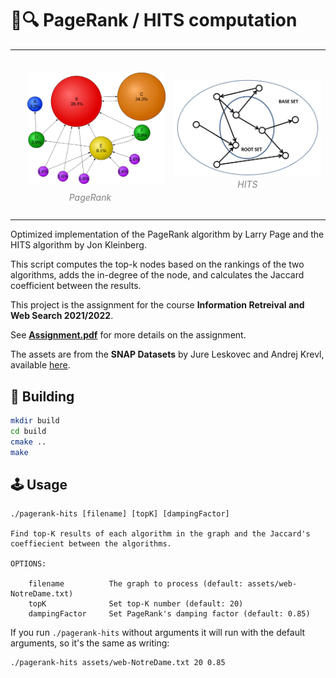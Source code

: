 # 📃🔍 PageRank / HITS computation

<table><tr>
<td> 
  <p align="center" style="padding: 10px">
    <img src="pagerank.png" alt="pagerank" style="width:250px;padding:10px"/>
    <br>
    <em style="color: grey">PageRank</em>
  </p> 
</td>
<td> 
  <p align="center">
    <img src="hits.jpeg" alt="hits" style="width:300px;"/>
    <br>
    <em style="color: grey">HITS</em>
  </p> 
</td>
</tr></table>


Optimized implementation of the PageRank algorithm by Larry Page and the HITS algorithm by Jon Kleinberg.

This script computes the top-k nodes based on the rankings of the two algorithms, adds the in-degree of the node, and calculates the Jaccard coefficient between the results.

This project is the assignment for the course **Information Retreival and Web Search 2021/2022**.

See **[Assignment.pdf](Assignment.pdf)** for more details on the assignment.

The assets are from the **SNAP Datasets** by Jure Leskovec and Andrej Krevl, available [here](http://snap.stanford.edu/data).

## 🔧 Building

```bash
mkdir build
cd build
cmake ..
make
```

## 🕹️ Usage

```
./pagerank-hits [filename] [topK] [dampingFactor]

Find top-K results of each algorithm in the graph and the Jaccard's coeffiecient between the algorithms.

OPTIONS:

    filename          The graph to process (default: assets/web-NotreDame.txt)
    topK              Set top-K number (default: 20)
    dampingFactor     Set PageRank's damping factor (default: 0.85)

```

If you run `./pagerank-hits` without arguments it will run with the default arguments, so it's the same as writing:

```
./pagerank-hits assets/web-NotreDame.txt 20 0.85
```
